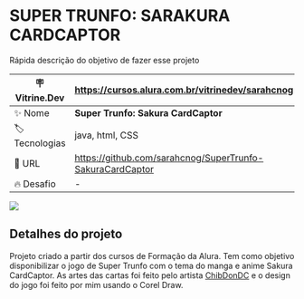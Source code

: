 # SUPER TRUNFO: SARAKURA CARDCAPTOR

Rápida descrição do objetivo de fazer esse projeto

| :placard: Vitrine.Dev | https://cursos.alura.com.br/vitrinedev/sarahcnog  |
| -------------  | --- |
| :sparkles: Nome        | **Super Trunfo: Sakura CardCaptor**
| :label: Tecnologias | java, html, CSS
| :rocket: URL         | https://github.com/sarahcnog/SuperTrunfo-SakuraCardCaptor
| :fire: Desafio     | -

<!-- Inserir imagem com a #vitrinedev ao final do link -->
![](https://i.ibb.co/KXskn73/Capa-P6.png#vitrinedev)

## Detalhes do projeto

Projeto criado a partir dos cursos de Formação da Alura. Tem como objetivo disponibilizar o jogo de Super Trunfo com o tema do manga e anime Sakura CardCaptor.
As artes das cartas foi feito pelo artista <a href="https://www.deviantart.com/chibidondc">ChibDonDC</a> e o design do jogo foi feito por mim usando o Corel Draw.
